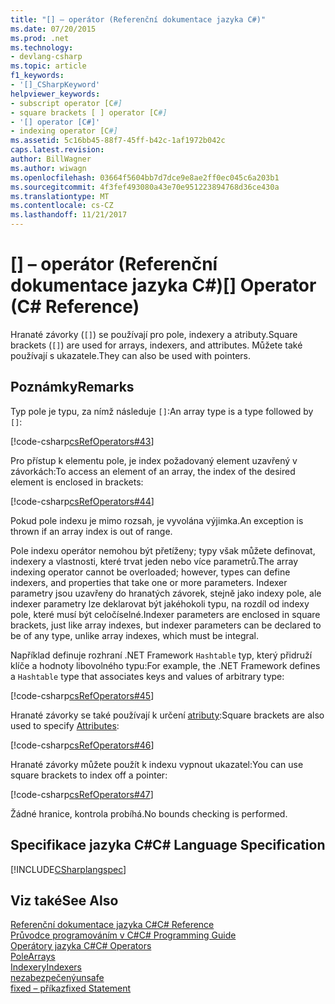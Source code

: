 ```yaml
---
title: "[] – operátor (Referenční dokumentace jazyka C#)"
ms.date: 07/20/2015
ms.prod: .net
ms.technology:
- devlang-csharp
ms.topic: article
f1_keywords:
- '[]_CSharpKeyword'
helpviewer_keywords:
- subscript operator [C#]
- square brackets [ ] operator [C#]
- '[] operator [C#]'
- indexing operator [C#]
ms.assetid: 5c16bb45-88f7-45ff-b42c-1af1972b042c
caps.latest.revision: 
author: BillWagner
ms.author: wiwagn
ms.openlocfilehash: 03664f5604bb7d7dce9e8ae2ff0ec045c6a203b1
ms.sourcegitcommit: 4f3fef493080a43e70e951223894768d36ce430a
ms.translationtype: MT
ms.contentlocale: cs-CZ
ms.lasthandoff: 11/21/2017
---
```

# <a name="-operator-c-reference"></a><span data-ttu-id="d192d-102">[] – operátor (Referenční dokumentace jazyka C#)</span><span class="sxs-lookup"><span data-stu-id="d192d-102">[] Operator (C# Reference)</span></span>
<span data-ttu-id="d192d-103">Hranaté závorky (`[]`) se používají pro pole, indexery a atributy.</span><span class="sxs-lookup"><span data-stu-id="d192d-103">Square brackets (`[]`) are used for arrays, indexers, and attributes.</span></span> <span data-ttu-id="d192d-104">Můžete také používají s ukazatele.</span><span class="sxs-lookup"><span data-stu-id="d192d-104">They can also be used with pointers.</span></span>  
  
## <a name="remarks"></a><span data-ttu-id="d192d-105">Poznámky</span><span class="sxs-lookup"><span data-stu-id="d192d-105">Remarks</span></span>  
 <span data-ttu-id="d192d-106">Typ pole je typu, za nímž následuje `[]`:</span><span class="sxs-lookup"><span data-stu-id="d192d-106">An array type is a type followed by `[]`:</span></span>  
  
 [!code-csharp[csRefOperators#43](../../../csharp/language-reference/operators/codesnippet/CSharp/index-operator_1.cs)]  
  
 <span data-ttu-id="d192d-107">Pro přístup k elementu pole, je index požadovaný element uzavřený v závorkách:</span><span class="sxs-lookup"><span data-stu-id="d192d-107">To access an element of an array, the index of the desired element is enclosed in brackets:</span></span>  
  
 [!code-csharp[csRefOperators#44](../../../csharp/language-reference/operators/codesnippet/CSharp/index-operator_2.cs)]  
  
 <span data-ttu-id="d192d-108">Pokud pole indexu je mimo rozsah, je vyvolána výjimka.</span><span class="sxs-lookup"><span data-stu-id="d192d-108">An exception is thrown if an array index is out of range.</span></span>  
  
 <span data-ttu-id="d192d-109">Pole indexu operátor nemohou být přetíženy; typy však můžete definovat, indexery a vlastnosti, které trvat jeden nebo více parametrů.</span><span class="sxs-lookup"><span data-stu-id="d192d-109">The array indexing operator cannot be overloaded; however, types can define indexers, and properties that take one or more parameters.</span></span> <span data-ttu-id="d192d-110">Indexer parametry jsou uzavřeny do hranatých závorek, stejně jako indexy pole, ale indexer parametry lze deklarovat být jakéhokoli typu, na rozdíl od indexy pole, které musí být celočíselné.</span><span class="sxs-lookup"><span data-stu-id="d192d-110">Indexer parameters are enclosed in square brackets, just like array indexes, but indexer parameters can be declared to be of any type, unlike array indexes, which must be integral.</span></span>  
  
 <span data-ttu-id="d192d-111">Například definuje rozhraní .NET Framework `Hashtable` typ, který přidruží klíče a hodnoty libovolného typu:</span><span class="sxs-lookup"><span data-stu-id="d192d-111">For example, the .NET Framework defines a `Hashtable` type that associates keys and values of arbitrary type:</span></span>  
  
 [!code-csharp[csRefOperators#45](../../../csharp/language-reference/operators/codesnippet/CSharp/index-operator_3.cs)]  
  
 <span data-ttu-id="d192d-112">Hranaté závorky se také používají k určení [atributy](../../../csharp/programming-guide/concepts/attributes/index.md):</span><span class="sxs-lookup"><span data-stu-id="d192d-112">Square brackets are also used to specify [Attributes](../../../csharp/programming-guide/concepts/attributes/index.md):</span></span>  
  
 [!code-csharp[csRefOperators#46](../../../csharp/language-reference/operators/codesnippet/CSharp/index-operator_4.cs)]  
  
 <span data-ttu-id="d192d-113">Hranaté závorky můžete použít k indexu vypnout ukazatel:</span><span class="sxs-lookup"><span data-stu-id="d192d-113">You can use square brackets to index off a pointer:</span></span>  
  
 [!code-csharp[csRefOperators#47](../../../csharp/language-reference/operators/codesnippet/CSharp/index-operator_5.cs)]  
  
 <span data-ttu-id="d192d-114">Žádné hranice, kontrola probíhá.</span><span class="sxs-lookup"><span data-stu-id="d192d-114">No bounds checking is performed.</span></span>  
  
## <a name="c-language-specification"></a><span data-ttu-id="d192d-115">Specifikace jazyka C#</span><span class="sxs-lookup"><span data-stu-id="d192d-115">C# Language Specification</span></span>  
 [!INCLUDE[CSharplangspec](~/includes/csharplangspec-md.md)]  
  
## <a name="see-also"></a><span data-ttu-id="d192d-116">Viz také</span><span class="sxs-lookup"><span data-stu-id="d192d-116">See Also</span></span>  
 [<span data-ttu-id="d192d-117">Referenční dokumentace jazyka C#</span><span class="sxs-lookup"><span data-stu-id="d192d-117">C# Reference</span></span>](../../../csharp/language-reference/index.md)  
 [<span data-ttu-id="d192d-118">Průvodce programováním v C#</span><span class="sxs-lookup"><span data-stu-id="d192d-118">C# Programming Guide</span></span>](../../../csharp/programming-guide/index.md)  
 [<span data-ttu-id="d192d-119">Operátory jazyka C#</span><span class="sxs-lookup"><span data-stu-id="d192d-119">C# Operators</span></span>](../../../csharp/language-reference/operators/index.md)  
 [<span data-ttu-id="d192d-120">Pole</span><span class="sxs-lookup"><span data-stu-id="d192d-120">Arrays</span></span>](../../../csharp/programming-guide/arrays/index.md)  
 [<span data-ttu-id="d192d-121">Indexery</span><span class="sxs-lookup"><span data-stu-id="d192d-121">Indexers</span></span>](../../../csharp/programming-guide/indexers/index.md)  
 [<span data-ttu-id="d192d-122">nezabezpečený</span><span class="sxs-lookup"><span data-stu-id="d192d-122">unsafe</span></span>](../../../csharp/language-reference/keywords/unsafe.md)  
 [<span data-ttu-id="d192d-123">fixed – příkaz</span><span class="sxs-lookup"><span data-stu-id="d192d-123">fixed Statement</span></span>](../../../csharp/language-reference/keywords/fixed-statement.md)
